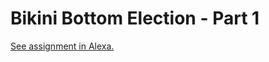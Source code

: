 # Bikini Bottom Election - Part 1
[See assignment in Alexa.](https://alexa.bitmaker.co/cohorts/67/assignments/2056/latest)
